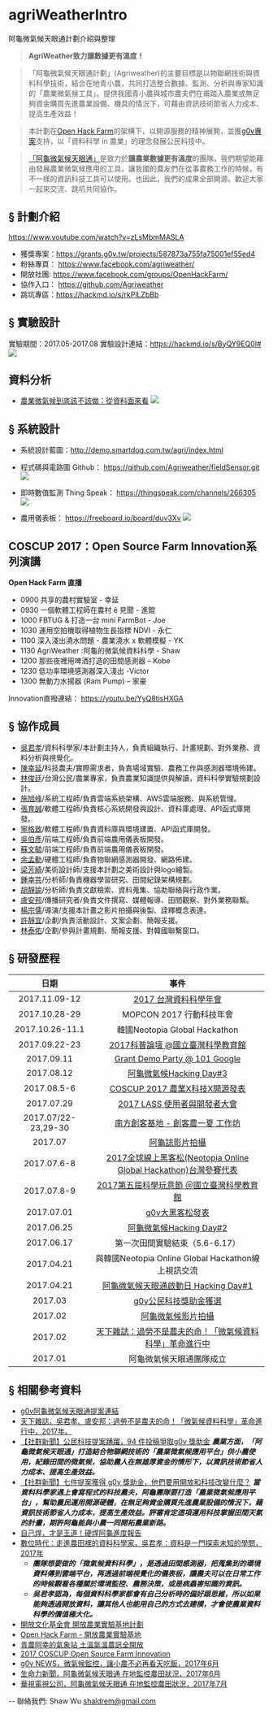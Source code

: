 # agriWeatherIntro
阿龜微氣候天眼通計劃介紹與整理

> **AgriWeather致力讓數據更有溫度！**

>「阿龜微氣候天眼通計劃」(Agriweather)的主要目標是以物聯網技術與資料科學技術，結合在地青小農，共同打造整合數據、監測、分析與專家知識的「農業微氣候工具」。提供我國青小農與城市農夫們在甫踏入農業或無足夠資金購買先進農業設備、機具的情況下，可藉由資訊技術節省人力成本、提高生產效益！

>本計劃在[Open Hack Farm](http://ocf.tw/p/2017/openhackfarm/)的架構下，以開源服務的精神展開，並獲[g0v專案](https://grants.g0v.tw/projects/587873a755fa75001ef55ed4)支持，以「資料科學 in 農業」的理念發展公民科技中。

>[「阿龜微氣候天眼通」](https://www.facebook.com/agriweather/)是致力於**讓農業數據更有溫度**的團隊，我們期望能藉由發展農業微氣候應用的工具，讓我國的農友們在從事農務工作的時候，有不一樣的資訊科技工具可以使用。也因此，我們的成果全部開源。歡迎大家一起來交流、跳坑共同協作。

## § 計劃介紹
https://www.youtube.com/watch?v=zLsMbmMASLA

- 獲獎專案：https://grants.g0v.tw/projects/587873a755fa75001ef55ed4
- 粉絲專頁： https://www.facebook.com/agriweather/
- 開放社團: https://www.facebook.com/groups/OpenHackFarm/
- 協作入口： https://github.com/Agriweather
- 跳坑專區：https://hackmd.io/s/rkPlLZbBb

## § 實驗設計
實驗期間：2017.05-2017.08
實驗設計連結：https://hackmd.io/s/ByQY9EQ0l#
![](https://i.imgur.com/Hr8sJ4U.jpg)


## 資料分析
- [農業微氣候到底該不該做：從資料面來看](https://hackmd.io/s/Bk0ror3Hb)
![](https://i.imgur.com/rOsibEs.png)


## § 系統設計
- 系統設計藍圖：http://demo.smartdog.com.tw/agri/index.html

- 程式碼與電路圖 Github： https://github.com/Agriweather/fieldSensor.git
![](https://i.imgur.com/QP6mcga.jpg)

- 即時數值監測 Thing Speak： https://thingspeak.com/channels/266305
![](https://i.imgur.com/lq2194o.png)

- 農用儀表板：
https://freeboard.io/board/duv3Xv
![](https://i.imgur.com/2yWAUTF.png)

## COSCUP 2017：Open Source Farm Innovation系列演講
**Open Hack Farm 直播**
- 0900 共享的農村實驗室 - 幸延
- 0930 一個軟體工程師在農村 ê 見聞 - 進錕
- 1000 FBTUG & 打造一台 mini FarmBot - Joe
- 1030 運用空拍機取得植物生長指標 NDVI - 永仁
- 1100 深入淺出澆水問題 - 農業澆水 x 軟體模擬 - YK
- 1130 AgriWeather :阿龜的微氣候資料科學 - Shaw
- 1200 那些夜裡用啤酒打造的田間感測器 – Kobe
- 1230 低功率環境感測器深入淺出 -Victor
- 1300 無動力水揚器 (Ram Pump) – 家豪

Innovation直撥連結：
https://youtu.be/YyQ8tisHXGA

## § 協作成員
- [吳君孝]()/資料科學家/本計劃主持人，負責組織執行、計畫規劃、對外業務、資料分析與視覺化。
- [陳幸延]()/科技農夫/實際需求者，負責場域實驗、農務工作與感測器環境佈建。
- [林俊廷]()/台灣公民/農業專家，負責農業知識提供與解讀，資料科學實驗規劃設計。
- [施旭峰]()/系統工程師/負責雲端系統架構、AWS雲端服務、與系統管理。
- [張育誠]()/軟體工程師/負責核心系統開發與設計、資料庫處理、API函式庫開發。
- [寧格致]()/軟體工程師/負責資料庫與環境建置、API函式庫開發。
- [吳伯彥]()/前端工程師/負責前端農用儀表板開發。
- [蘇文毓]()/前端工程師/負責前端農用儀表板開發。
- [余孟勳]()/硬體工程師/負責物聯網感測器開發、網路佈建。
- [梁芳綺]()/美術設計師/支援本計劃之美術設計與logo繪製。
- [鍾幸芸]()/分析師/負責機器學習研究、田間紀錄架構規劃。
- [胡靜諭]()/分析師/負責文獻檢索、資料蒐集、協助聯絡與行政作業。
- [盧安邦]()/傳播研究者/負責文件撰寫、媒體報導、田間觀察、對外業務聯繫。
- [楊宗儒]()/導演/支援本計畫之影片拍攝與後製、詮釋概念表達。
- [許靜宜]()/企劃/負責活動設計、文案企劃、簡報支援。
- [林泰佑]()/企劃/參與計畫規劃、簡報支援、對韓國聯繫窗口。

## § 研發歷程
| 日期 | 事件 |
|:----:|:-------------:|
|2017.11.09-12| [2017 台灣資料科學年會](http://datasci.tw/) |
|2017.10.28-29| MOPCON 2017 行動科技年會 |
|2017.10.26-11.1| 韓國Neotopia Global Hackathon |
|2017.09.22-23|[2017科普論壇 @國立臺灣科學教育館](https://www.ntsec.gov.tw/User/Article.aspx?a=3399&theme=1) |
|2017.09.11|[Grant Demo Party @ 101 Google](http://civictechfest.org/)|
|2017.08.12|[阿龜微氣候Hacking Day#3](https://www.facebook.com/events/294186244388336/)|
|2017.08.5-6| [COSCUP 2017 農業X科技X開源發表](http://coscup.org/2017/#/) |
|2017.07.29| [2017 LASS 使用者與開發者大會](https://lass-net.kktix.cc/events/b70db89d-85241a)|
|2017.07/22-23,29-30| [南方創客基地 - 創客農一夏 工作坊](https://events.panmedia.asia/events/e1705311930595069)|
|2017.07 |[阿龜誌影片拍攝](https://youtu.be/6uvSpG8a2cg)|
|2017.07.6-8|[2017全球線上黑客松(Neotopia Online Global Hackathon)台灣參賽代表](https://www.facebook.com/agriweather/posts/1421288021283434)|
|2017.07.8-9| [2017第五屆科學玩意節 ＠國立臺灣科學教育館](https://www.facebook.com/agriweather/posts/1421166274628942) |
|2017.07.01| [g0v大黑客松發表](https://g0v-jothon.kktix.cc/events/g0v-hackath25n) |
|2017.06.25| [阿龜微氣候Hacking Day#2](https://www.facebook.com/events/1575680702503863/?active_tab=about)|
|2017.06.17|第一次田間實驗結束（5.6-6.17）|
|2017.04.21|與韓國Neotopia Online Global Hackathon線上視訊交流|
|2017.04.21| [阿龜微氣候天眼通啟動日 Hacking Day#1](https://www.facebook.com/notes/阿龜微氣候天眼通/自己焊才是王道硬焊阿龜進度報告/1342780335800870/)|
|2017.03| [g0v公民科技獎助金獲選](https://grants.g0v.tw/projects/587873a755fa75001ef55ed4)|
|2017.02| [阿龜微氣候影片拍攝](https://youtu.be/zLsMbmMASLA)|
|2017.02| [天下雜誌：過勞不是農夫的命！「微氣候資料科學」革命進行中](http://opinion.cw.com.tw/blog/profile/52/article/5297)|
|2017.01| 阿龜微氣候天眼通團隊成立|

## § 相關參考資料
- [g0v阿龜微氣候天眼通提案連結](https://grants.g0v.tw/projects/587873a755fa75001ef55ed4)
- [天下雜誌，吳君孝、盧安邦：過勞不是農夫的命！「微氣候資料科學」革命進行中，2017年。](http://opinion.cw.com.tw/blog/profile/52/article/5297)
- [【社群新聞】公民科技提案踴躍，94 件投稿爭取g0v 獎助金](https://g0v.news/%E7%A4%BE%E7%BE%A4%E6%96%B0%E8%81%9E-%E5%85%AC%E6%B0%91%E7%A7%91%E6%8A%80%E6%8F%90%E6%A1%88%E8%B8%B4%E8%BA%8D-94-%E4%BB%B6%E6%8A%95%E7%A8%BF%E7%88%AD%E5%8F%96g0v-%E7%8D%8E%E5%8A%A9%E9%87%91-cabf05e0bafb#.r4u2iahva)
***農業方面，「阿龜微氣候天眼通」打造結合物聯網技術的「農業微氣候應用平台」供小農使用，紀錄田間的微氣候，協助農人在無雄厚資金的情形下，以資訊技術節省人力成本、提高生產效益。***
- [【社群新聞】七件提案獲得 g0v 獎助金，他們要用開放和科技改變什麼？](https://g0v.news/%E7%A4%BE%E7%BE%A4%E6%96%B0%E8%81%9E-%E4%B8%83%E4%BB%B6%E6%8F%90%E6%A1%88%E7%8D%B2%E5%BE%97-g0v-%E7%8D%8E%E5%8A%A9%E9%87%91-%E9%BC%93%E5%8B%B5%E8%B7%A8%E7%95%8C%E9%96%8B%E6%BA%90%E9%95%B7%E6%9C%9F%E9%96%8B%E7%99%BC-3abb7989c012)
***當資料科學家遇上會寫程式的科技農夫，阿龜團隊要打造「農業微氣候應用平台」，幫助農民運用開源硬體，在無足夠資金購買先進農業設備的情況下，藉資訊技術節省人力成本，提高生產效益。評審肯定這項運用科技掌握田間天氣的計畫，期許阿龜能與小農一同開拓農業新路。***
- [自己焊，才是王道！硬焊阿龜進度報告](https://www.facebook.com/notes/%E9%98%BF%E9%BE%9C%E5%BE%AE%E6%B0%A3%E5%80%99%E5%A4%A9%E7%9C%BC%E9%80%9A/%E8%87%AA%E5%B7%B1%E7%84%8A%E6%89%8D%E6%98%AF%E7%8E%8B%E9%81%93%E7%A1%AC%E7%84%8A%E9%98%BF%E9%BE%9C%E9%80%B2%E5%BA%A6%E5%A0%B1%E5%91%8A/1342780335800870/)
- [數位時代：走進農田裡的資料科學家，吳君孝：資料是一門探索未知的學問，2017年](https://www.bnext.com.tw/article/44818/a-story-about-a-data-scientist-who-works-in-agricultire)
    - ***團隊想要做的「微氣候資料科學」，是透過田間感測器，把蒐集到的環境資料傳到雲端平台，再透過前端視覺化的儀表板，讓農夫可以在日常工作的時候觀看各種關於環境監控、農務決策，或是病蟲害知識的資訊。***
    - ***吳君孝認為，每個資料科學家都會有自己分析時的偏好跟思維，所以如果能夠透過開放資料，讓其他人也能用自己的方式去建模，才會使農業資料科學的價值極大化。***
- [開放文化基金會 開放農業實驗基地計劃](http://ocf.tw/p/2017/openhackfarm/)
- [Open Hack Farm - 開放農業實驗基地](https://yan.hackpad.com/Open-Hack-Farm--QW0dGvNE0vm)
- [青農阿幸的氣象站 土溫氣溫農訊全開放](https://www.newsmarket.com.tw/blog/86850/)
- [2017 COSCUP Open Source Farm Innovation](http://blog.coscup.org/2017/05/submit-your-talk-to-coscup-2017.html)
- [g0v NEWS，微氣候監控，讓小農不必再看天吃飯，2017年6月](https://g0v.news/g0v-%E7%8D%8E%E5%8A%A9%E9%87%91-%E5%BE%AE%E6%B0%A3%E5%80%99%E7%9B%A3%E6%8E%A7-%E8%AE%93%E5%B0%8F%E8%BE%B2%E4%B8%8D%E5%BF%85%E5%86%8D%E7%9C%8B%E5%A4%A9%E5%90%83%E9%A3%AF-b9a498781294)
- [生命力新聞，阿龜微氣候天眼通 在地監控農田狀況，2017年6月](https://vita.tw/%E9%98%BF%E9%BE%9C%E5%BE%AE%E6%B0%A3%E5%80%99%E5%A4%A9%E7%9C%BC%E9%80%9A-%E5%9C%A8%E5%9C%B0%E7%9B%A3%E6%8E%A7%E8%BE%B2%E7%94%B0%E7%8B%80%E6%B3%81-2bb677e08d14)
- [華視電視公司，阿龜微氣候天眼通 在地監控農田狀況，2017年7月](http://news.cts.com.tw/vita/campus/201707/201707181879471.html#.WXMu8tOGNp8)

-- 
聯絡我們: Shaw Wu shaldrem@gmail.com

